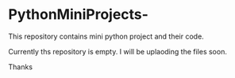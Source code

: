 # PythonMiniProjects-
This repository contains mini python project and their code.

Currently ths repository is empty. I will be uplaoding the files soon.

Thanks
